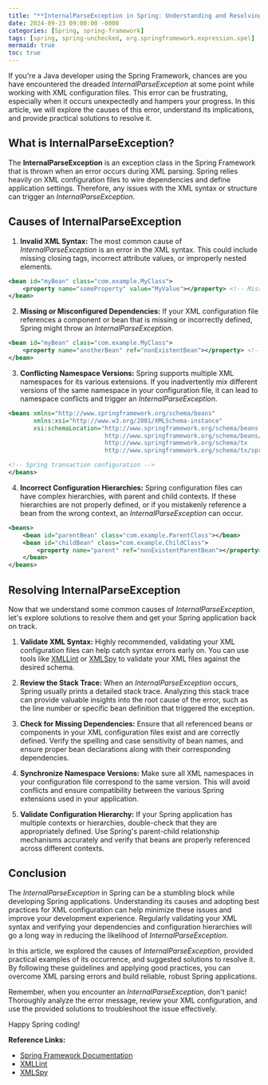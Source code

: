 ```yaml
---
title: "**InternalParseException in Spring: Understanding and Resolving XML Parsing Errors**"
date: 2024-09-23 09:00:00 -0000
categories: [Spring, spring-framework]
tags: [spring, spring-unchecked, org.springframework.expression.spel]
mermaid: true
toc: true
---
```



If you're a Java developer using the Spring Framework, chances are you have encountered the dreaded *InternalParseException* at some point while working with XML configuration files. This error can be frustrating, especially when it occurs unexpectedly and hampers your progress. In this article, we will explore the causes of this error, understand its implications, and provide practical solutions to resolve it.

## **What is InternalParseException?**

The **InternalParseException** is an exception class in the Spring Framework that is thrown when an error occurs during XML parsing. Spring relies heavily on XML configuration files to wire dependencies and define application settings. Therefore, any issues with the XML syntax or structure can trigger an *InternalParseException*.

## **Causes of InternalParseException**

1. **Invalid XML Syntax:** The most common cause of *InternalParseException* is an error in the XML syntax. This could include missing closing tags, incorrect attribute values, or improperly nested elements.

```xml
<bean id="myBean" class="com.example.MyClass">
    <property name="someProperty" value="MyValue"></property> <!-- Missing closing tag -->
</bean>
```

2. **Missing or Misconfigured Dependencies:** If your XML configuration file references a component or bean that is missing or incorrectly defined, Spring might throw an *InternalParseException*.

```xml
<bean id="myBean" class="com.example.MyClass">
    <property name="anotherBean" ref="nonExistentBean"></property> <!-- nonExistentBean does not exist -->
</bean>
```

3. **Conflicting Namespace Versions:** Spring supports multiple XML namespaces for its various extensions. If you inadvertently mix different versions of the same namespace in your configuration file, it can lead to namespace conflicts and trigger an *InternalParseException*.

```xml
<beans xmlns="http://www.springframework.org/schema/beans"
       xmlns:xsi="http://www.w3.org/2001/XMLSchema-instance"
       xsi:schemaLocation="http://www.springframework.org/schema/beans
                           http://www.springframework.org/schema/beans/spring-beans-3.0.xsd
                           http://www.springframework.org/schema/tx
                           http://www.springframework.org/schema/tx/spring-tx-2.5.xsd">

<!-- Spring transaction configuration -->
</beans>
```

4. **Incorrect Configuration Hierarchies:** Spring configuration files can have complex hierarchies, with parent and child contexts. If these hierarchies are not properly defined, or if you mistakenly reference a bean from the wrong context, an *InternalParseException* can occur.

```xml
<beans>
    <bean id="parentBean" class="com.example.ParentClass"></bean>
    <bean id="childBean" class="com.example.ChildClass">
        <property name="parent" ref="nonExistentParentBean"></property> <!-- The parent bean does not exist -->
    </bean>
</beans>
```

## **Resolving InternalParseException**

Now that we understand some common causes of *InternalParseException*, let's explore solutions to resolve them and get your Spring application back on track.

1. **Validate XML Syntax:** Highly recommended, validating your XML configuration files can help catch syntax errors early on. You can use tools like [XMLLint](http://www.xmlsoft.org/xmllint.html) or [XMLSpy](https://www.altova.com/xmlspy) to validate your XML files against the desired schema.

2. **Review the Stack Trace:** When an *InternalParseException* occurs, Spring usually prints a detailed stack trace. Analyzing this stack trace can provide valuable insights into the root cause of the error, such as the line number or specific bean definition that triggered the exception.

3. **Check for Missing Dependencies:** Ensure that all referenced beans or components in your XML configuration files exist and are correctly defined. Verify the spelling and case sensitivity of bean names, and ensure proper bean declarations along with their corresponding dependencies.

4. **Synchronize Namespace Versions:** Make sure all XML namespaces in your configuration file correspond to the same version. This will avoid conflicts and ensure compatibility between the various Spring extensions used in your application.

5. **Validate Configuration Hierarchy:** If your Spring application has multiple contexts or hierarchies, double-check that they are appropriately defined. Use Spring's parent-child relationship mechanisms accurately and verify that beans are properly referenced across different contexts.

## **Conclusion**

The *InternalParseException* in Spring can be a stumbling block while developing Spring applications. Understanding its causes and adopting best practices for XML configuration can help minimize these issues and improve your development experience. Regularly validating your XML syntax and verifying your dependencies and configuration hierarchies will go a long way in reducing the likelihood of *InternalParseException*.

In this article, we explored the causes of *InternalParseException*, provided practical examples of its occurrence, and suggested solutions to resolve it. By following these guidelines and applying good practices, you can overcome XML parsing errors and build reliable, robust Spring applications.

Remember, when you encounter an *InternalParseException*, don't panic! Thoroughly analyze the error message, review your XML configuration, and use the provided solutions to troubleshoot the issue effectively.

Happy Spring coding!

**Reference Links:**

- [Spring Framework Documentation](https://docs.spring.io/spring-framework/docs/current/reference/html/)
- [XMLLint](http://www.xmlsoft.org/xmllint.html)
- [XMLSpy](https://www.altova.com/xmlspy)
